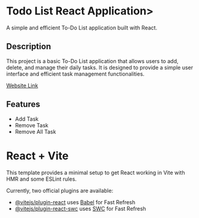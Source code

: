 <h1>Todo List React  Application></h1>
<p>A simple and efficient To-Do List application built with React.</p>

<h2>Description</h2>
<p>This project is a basic To-Do List application that allows users to add, delete, and manage their daily tasks. It is designed to provide a simple user interface and efficient task management functionalities.</p>
<a href="https://dainty-snickerdoodle-145b48.netlify.app">Website Link</a>
<h2>Features</h2>
<ul><li>Add Task</li>
<li>Remove Task</li>
<li>Remove All Task</li></ul>



# React + Vite

This template provides a minimal setup to get React working in Vite with HMR and some ESLint rules.

Currently, two official plugins are available:

- [@vitejs/plugin-react](https://github.com/vitejs/vite-plugin-react/blob/main/packages/plugin-react/README.md) uses [Babel](https://babeljs.io/) for Fast Refresh
- [@vitejs/plugin-react-swc](https://github.com/vitejs/vite-plugin-react-swc) uses [SWC](https://swc.rs/) for Fast Refresh
